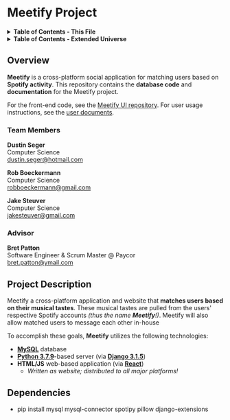 # Meetify Project 

<details><summary><strong>Table of Contents - This File</strong></summary>

- [Overview](#overview)
    - [Team Members](#team-members)
    - [Advisor](#advisor)
- [Project Description](#project-description)

</details>

<details><summary><strong>Table of Contents - Extended Universe</strong></summary>

- [User Documents](docs/user_docs/user_docs.md)
- [User Stories](docs/user_stories.md)
- [Design Diagrams](docs/design_diagrams.pdf)
- Project Progress
    - [Tasks](docs/tasks.md)
    - [Milestones](docs/milestones/milestones.md)
    - [Timeline](docs/milestones/timeline.png)
    - [Effort Matrix](docs/milestones/effort_matrix.png)
- Midterm Presentation
    - [Video Presentation](https://youtu.be/nDZ-knLTBqw)
    - [Slides](docs/midterm_presentation/midterm_presentation.pdf)
- Self-Assessment Essays From...
    - [Rob Boeckermann](docs/assessments/Rob-Boeckermann-Assessment.md)
    - [Dustin Seger](docs/assessments/Dustin-Seger-Assessment.md)
    - [Jake Steuver](docs/assessments/Jake-Steuver-Assessment.md)
- Professional Biographies From...
    - [Rob Boeckermann](docs/bios/rob-boeckermann-bio.pdf)
    - [Dustin Seger](docs/bios/dustin-seger-bio.md)
    - [Jake Steuver](docs/bios/jake-steuver-bio.md)
- [Appendix](docs/appendix.md)

</details>

## Overview

**Meetify** is a cross-platform social application for matching users based on
**Spotify activity**. This repository contains the **database code** and
**documentation** for the Meetify project.

For the front-end code, see the [Meetify UI
repository](https://github.com/segeeslice/Meetify-UI). For user usage
instructions, see the [user documents](docs/user_docs/user_docs.md).

### Team Members
**Dustin Seger**  
Computer Science  
dustin.seger@hotmail.com

**Rob Boeckermann**  
Computer Science  
robboeckermann@gmail.com

**Jake Steuver**  
Computer Science  
jakesteuver@gmail.com  

### Advisor
**Bret Patton**  
Software Engineer & Scrum Master @ Paycor  
bret.patton@ymail.com

## Project Description

Meetify a cross-platform application and website that **matches users based on
their musical tastes**. These musical tastes are pulled from the users'
respective Spotify accounts *(thus the name __Meetify__!)*. Meetify will also allow
matched users to message each other in-house 

To accomplish these goals, **Meetify** utilizes the following technologies:

- [**MySQL**](https://www.mysql.com/) database
- [**Python 3.7.9**](https://www.python.org/)-based server (via [**Django 3.1.5**](https://www.djangoproject.com/))
- **HTML/JS** web-based application (via [**React**](https://reactjs.org/))
    - *Written as website; distributed to all major platforms!*

## Dependencies

- pip install mysql mysql-connector spotipy pillow django-extensions